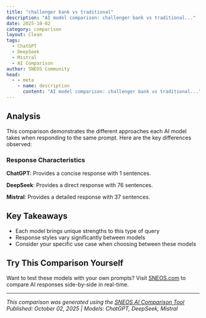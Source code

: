 ```yaml
---
title: "challenger bank vs traditional"
description: "AI model comparison: challenger bank vs traditional..."
date: 2025-10-02
category: comparison
layout: Clean
tags:
  - ChatGPT
  - DeepSeek
  - Mistral
  - AI Comparison
author: SNEOS Community
head:
  - - meta
    - name: description
      content: "AI model comparison: challenger bank vs traditional..."
---
```


<ChatComparison
  title="challenger bank vs traditional"
  prompt="challenger bank vs traditional"
  :responses='{
    "ChatGPT": "Error calling OpenAI API.",
    "DeepSeek": "Of course. This is a classic comparison in the modern financial world. Here\u2019s a detailed breakdown of Challenger Banks vs. Traditional Banks, covering their key differences, advantages, and disadvantages.\n\n### At a Glance: The Core Difference\n\n*   **Traditional Banks:** The established giants. They are **physical, full-service institutions** with a long history, focusing on stability, a wide range of products, and in-person service.\n*   **Challenger Banks:** The agile newcomers. They are **digital-first, app-centric institutions** designed to be more user-friendly, cost-effective, and focused on specific customer pain points.\n\n---\n\n### Head-to-Head Comparison\n\n| Feature | Challenger Bank (Neobank) | Traditional Bank |\n| :--- | :--- | :--- |\n| **Primary Interface** | **Mobile App \u0026 Website** (the core product) | **Physical Branches** (supported by online banking) |\n| **User Experience (UX)** | Sleek, intuitive, fast, and user-centric. Often feels like a modern tech product. | Functional but can be clunky, slow, and less intuitive. Often feels like a legacy system. |\n| **Fees \u0026 Costs** | **Typically much lower.** Often no monthly fees, no minimum balances, and free international transactions. | **Typically higher.** Monthly account fees, overdraft charges, ATM fees, and wire transfer fees are common. |\n| **Account Opening** | **Minutes**, fully digital, often with instant verification. | **Days**, may require a branch visit, paperwork, and credit checks. |\n| **Product Range** | **Narrow \u0026 Focused.** Primarily current accounts, savings pots, and debit cards. Some offer loans, mortgages, and investments. | **Extensive \u0026 Integrated.** Current accounts, savings, mortgages, loans, credit cards, wealth management, business banking. |\n| **Customer Service** | **Digital-first:** In-app chat, email, and AI bots. Limited or no phone support. Can be slow for complex issues. | **Multi-channel:** In-branch, phone, email, and social media. Can be inconsistent, but offers human interaction. |\n| **Technology \u0026 Innovation** | **Agile.** Built on modern tech stacks, allowing for rapid feature updates, budgeting tools, and spending analytics. | **Legacy Systems.** Often hampered by old, patchwork IT systems, making innovation slow and expensive. |\n| **Security \u0026 Trust** | **Tech-Forward Security:** Biometrics (fingerprint, face ID), real-time transaction alerts, instant card freezing. | **Perceived Stability:** Long history, physical presence, and government-backed deposit insurance (e.g., FDIC, FSCS) create a strong sense of trust. |\n| **Physical Presence** | **None or limited** (maybe a partner ATM network). | **Extensive network** of branches and ATMs. |\n\n---\n\n### Advantages \u0026 Disadvantages\n\n#### Challenger Banks (Neobanks)\n\n**Advantages:**\n*   **Cost-Effective:** Save significant money on fees.\n*   **Superior UX:** Managing money is easier, faster, and more enjoyable.\n*   **Speed \u0026 Convenience:** Instant notifications, quick sign-up, and real-time control over your card and account.\n*   **Innovative Features:** Built-in budgeting tools, savings \u0022pots,\u0022 and spending insights.\n*   **Global-Friendly:** Often offer better exchange rates and lower fees for international spending.\n\n**Disadvantages:**\n*   **Limited Products:** Not a one-stop-shop for complex needs like mortgages or investments.\n*   **No Physical Branches:** Cannot deposit cash, get a bank draft, or have complex discussions in person.\n*   **Perceived Lack of Stability:** Some customers are wary of their newness and lack of history.\n*   **Customer Service Gaps:** Resolving a unique or complicated problem can be frustrating without direct phone support.\n\n#### Traditional Banks\n\n**Advantages:**\n*   **Comprehensive Services:** A single relationship for all your financial needs (checking, savings, mortgage, etc.).\n*   **Physical Access:** Cash deposits, safe deposit boxes, notary services, and face-to-face financial advice.\n*   **Established Trust:** A long track record and physical presence provide a deep sense of security for many.\n*   **Strong for Complex Needs:** Better equipped for business lending, wealth management, and large, complex transactions.\n\n**Disadvantages:**\n*   **Higher Fees:** Monthly maintenance fees, overdraft fees, and other charges can add up.\n*   **Outdated Technology:** Clunky apps and websites that lag behind modern user expectations.\n*   **Slower Processes:** Loan approvals, account openings, and transfers can take days or weeks.\n*   **Less Customer-Centric:** Often feel like they are serving their own processes rather than the customer\u0027s needs.\n\n---\n\n### Which One Is Right For You?\n\nThe best choice depends entirely on your lifestyle and financial needs.\n\n**Choose a Challenger Bank if you:**\n*   Are tech-savvy and live on your smartphone.\n*   Want to avoid fees and have simple banking needs (a place for your salary and daily spending).\n*   Travel internationally frequently.\n*   Value budgeting tools and real-time insights into your spending.\n*   Don\u0027t need to deposit cash regularly.\n\n**Choose a Traditional Bank if you:**\n*   Regularly deal with cash (deposits or withdrawals).\n*   Need a wide range of financial products (e.g., you\u0027re about to get a mortgage).\n*   Prefer in-person service for complex issues or financial advice.\n*   Value the perceived stability and long-term relationship of a well-known institution.\n*   Run a business that requires specialized services.\n\n### The Blurring Lines: The Future of Banking\n\nThe distinction is becoming less clear as both models evolve:\n\n*   **Traditional Banks are Fighting Back:** They are investing heavily in improving their digital apps, creating their own digital sub-brands, and reducing fees to compete.\n*   **Challenger Banks are Maturing:** Many are expanding their product lines to include loans, mortgages, and business accounts to become full-service providers.\n\n**The Winner?** For many people, the ideal solution is a **hybrid approach**:\n*   Use a **Challenger Bank** as your primary \u0022day-to-day\u0022 spending account for its great UX and low fees.\n*   Maintain a relationship with a **Traditional Bank** for services like mortgages, cash deposits, and safe deposit boxes.\n\nThis way, you get the best of both worlds.",
    "Mistral": "Challenger banks and traditional banks differ in several key aspects, including their business models, technology, customer experience, and regulatory frameworks. Here\u0027s a comparison of the two:\n\n### Challenger Banks\n1. **Business Model**:\n   - **Digital-First**: Challenger banks are typically digital-first or digital-only, meaning they operate primarily through mobile apps and websites.\n   - **Lean Operations**: They often have lower overhead costs due to the lack of physical branches.\n   - **Innovative Products**: They offer innovative financial products and services, often leveraging technology to provide unique features like real-time spending analytics, budgeting tools, and seamless integration with other financial apps.\n\n2. **Technology**:\n   - **Advanced Tech Stack**: Challenger banks use modern technology stacks, including cloud computing, AI, and machine learning, to enhance customer experience and operational efficiency.\n   - **User Experience**: They focus heavily on user experience, offering intuitive and user-friendly interfaces.\n\n3. **Customer Experience**:\n   - **Personalization**: Challenger banks often provide personalized financial advice and services tailored to individual needs.\n   - **24/7 Access**: Customers can access their accounts and perform transactions at any time, from anywhere.\n\n4. **Regulatory Framework**:\n   - **Licensing**: Some challenger banks operate under full banking licenses, while others may operate under e-money licenses or partner with traditional banks for regulatory compliance.\n   - **Compliance**: They must comply with financial regulations, but their digital nature allows for more agile compliance processes.\n\n5. **Examples**:\n   - **Revolut, Monzo, N26, Chime**: These are some well-known challenger banks that have gained popularity for their innovative approaches and user-friendly interfaces.\n\n### Traditional Banks\n1. **Business Model**:\n   - **Physical Branches**: Traditional banks have extensive networks of physical branches, which can be both an asset and a liability due to high operational costs.\n   - **Diverse Services**: They offer a wide range of financial services, including savings accounts, loans, mortgages, investment services, and more.\n   - **Established Reputation**: Traditional banks often have a long-standing reputation and customer trust built over decades.\n\n2. **Technology**:\n   - **Legacy Systems**: Many traditional banks rely on legacy IT systems, which can be less flexible and more costly to maintain.\n   - **Digital Transformation**: They are increasingly investing in digital transformation to compete with challenger banks, but the process can be slow and complex.\n\n3. **Customer Experience**:\n   - **In-Person Service**: Traditional banks offer in-person customer service, which can be valuable for complex transactions or for customers who prefer face-to-face interactions.\n   - **Digital Offerings**: They are expanding their digital offerings, but the user experience may not be as seamless or innovative as that of challenger banks.\n\n4. **Regulatory Framework**:\n   - **Comprehensive Compliance**: Traditional banks must comply with a wide range of financial regulations, which can be more complex and costly due to their larger scale and diverse services.\n   - **Established Processes**: They have well-established compliance processes, but these can be less agile compared to challenger banks.\n\n5. **Examples**:\n   - **JPMorgan Chase, Bank of America, HSBC, Barclays**: These are some of the well-known traditional banks with a global presence and a wide range of financial services.\n\n### Key Differences\n- **Cost Structure**: Challenger banks generally have lower operational costs due to the absence of physical branches.\n- **Innovation**: Challenger banks are often more innovative and agile, quickly adapting to new technologies and customer needs.\n- **Customer Base**: Traditional banks have a broader customer base, including those who prefer in-person banking, while challenger banks appeal more to tech-savvy customers.\n- **Regulatory Compliance**: Both types of banks must comply with regulations, but traditional banks often face more complex and costly compliance requirements.\n\nIn summary, challenger banks and traditional banks serve different segments of the market with distinct strengths and weaknesses. The choice between them often depends on individual preferences and financial needs."
  }'
  published-date="08:14"
/>

## Analysis

This comparison demonstrates the different approaches each AI model takes when responding to the same prompt. Here are the key differences observed:

### Response Characteristics

**ChatGPT**: Provides a concise response with 1 sentences. 

**DeepSeek**: Provides a direct response with 76 sentences. 

**Mistral**: Provides a detailed response with 37 sentences. 

## Key Takeaways

- Each model brings unique strengths to this type of query
- Response styles vary significantly between models
- Consider your specific use case when choosing between these models

## Try This Comparison Yourself

Want to test these models with your own prompts? Visit [SNEOS.com](https://sneos.com) to compare AI responses side-by-side in real-time.

---

*This comparison was generated using the [SNEOS AI Comparison Tool](https://sneos.com)*
*Published: October 02, 2025 | Models: ChatGPT, DeepSeek, Mistral*
